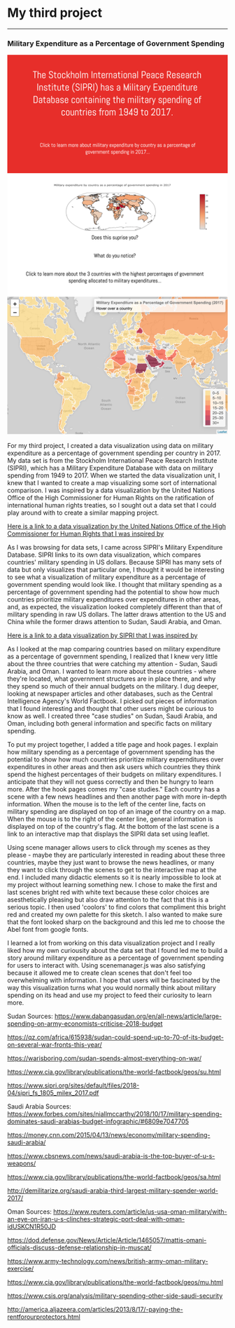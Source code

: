 # My third project
------

### Military Expenditure as a Percentage of Government Spending
![militaryspending1](images/screenshot1.png?raw=true "militaryspending1")
![militaryspending2](images/screenshot2.png?raw=true "militaryspending2")
![militaryspending3](images/screenshot3.png?raw=true "militaryspending3")

For my third project, I created a data visualization using data on military expenditure as a percentage of government spending per country in 2017. My data set is from the Stockholm International Peace Research Institute (SIPRI), which has a Military Expenditure Database with data on military spending from 1949 to 2017. When we started the data visualization unit, I knew that I wanted to create a map visualizing some sort of international comparison. I was inspired by a data visualization by the United Nations Office of the High Commissioner for Human Rights on the ratification of international human rights treaties, so I sought out a data set that I could play around with to create a similar mapping project. 

[Here is a link to a data visualization by the United Nations Office of the High Commissioner for Human Rights that I was inspired by](http://indicators.ohchr.org/)

As I was browsing for data sets, I came across SIPRI's Military Expenditure Database. SIPRI links to its own data visualization, which compares countries' military spending in US dollars. Because SIPRI has many sets of data but only visualizes that particular one, I thought it would be interesting to see what a visualization of military expenditure as a percentage of government spending would look like. I thought that military spending as a percentage of government spending had the potential to show how much countries prioritize military expenditures over expenditures in other areas, and, as expected, the visualization looked completely different than that of military spending in raw US dollars. The latter draws attention to the US and China while the former draws attention to Sudan, Saudi Arabia, and Oman.

[Here is a link to a data visualization by SIPRI that I was inspired by](http://visuals.sipri.org/)

As I looked at the map comparing countries based on military expenditure as a percentage of government spending, I realized that I knew very little about the three countries that were catching my attention - Sudan, Saudi Arabia, and Oman. I wanted to learn more about these countries - where they're located, what government structures are in place there, and why they spend so much of their annual budgets on the military. I dug deeper, looking at newspaper articles and other databases, such as the Central Intelligence Agency's World Factbook. I picked out pieces of information that I found interesting and thought that other users might be curious to know as well. I created three "case studies" on Sudan, Saudi Arabia, and Oman, including both general information and specific facts on military spending. 

To put my project together, I added a title page and hook pages. I explain how military spending as a percentage of government spending has the potential to show how much countries prioritize military expernditures over expenditures in other areas and then ask users which countries they think spend the highest percentages of their budgets on military expenditures. I anticipate that they will not guess correctly and then be hungry to learn more. After the hook pages comes my "case studies." Each country has a scene with a few news headlines and then another page with more in-depth information. When the mouse is to the left of the center line, facts on military spending are displayed on top of an image of the country on a map. When the mouse is to the right of the center line, general information is displayed on top of the country's flag. At the bottom of the last scene is a link to an interactive map that displays the SIPRI data set using leaflet. 

Using scene manager allows users to click through my scenes as they please - maybe they are particularly interested in reading about these three countries, maybe they just want to browse the news headlines, or many they want to click through the scenes to get to the interactive map at the end. I included many didactic elements so it is nearly impossible to look at my project without learning something new. I chose to make the first and last scenes bright red with white text because these color choices are asesthetically pleasing but also draw attention to the fact that this is a serious topic. I then used 'coolors' to find colors that compliment this bright red and created my own palette for this sketch. I also wanted to make sure that the font looked sharp on the background and this led me to choose the Abel font from google fonts. 

I learned a lot from working on this data visualization project and I really liked how my own curiousity about the data set that I found led me to build a story around military expenditure as a percentage of government spending for users to interact with. Using scenemanager.js was also satisfying because it allowed me to create clean scenes that don't feel too overwhelming with information. I hope that users will be fascinated by the way this visualization turns what you would normally think about military spending on its head and use my project to feed their curiosity to learn more. 

Sudan Sources:
https://www.dabangasudan.org/en/all-news/article/large-spending-on-army-economists-criticise-2018-budget

https://qz.com/africa/615938/sudan-could-spend-up-to-70-of-its-budget-on-several-war-fronts-this-year/

https://warisboring.com/sudan-spends-almost-everything-on-war/

https://www.cia.gov/library/publications/the-world-factbook/geos/su.html

https://www.sipri.org/sites/default/files/2018-04/sipri_fs_1805_milex_2017.pdf

Saudi Arabia Sources:
https://www.forbes.com/sites/niallmccarthy/2018/10/17/military-spending-dominates-saudi-arabias-budget-infographic/#6809e7047705

https://money.cnn.com/2015/04/13/news/economy/military-spending-saudi-arabia/

https://www.cbsnews.com/news/saudi-arabia-is-the-top-buyer-of-u-s-weapons/

https://www.cia.gov/library/publications/the-world-factbook/geos/sa.html

http://demilitarize.org/saudi-arabia-third-largest-military-spender-world-2017/

Oman Sources:
https://www.reuters.com/article/us-usa-oman-military/with-an-eye-on-iran-u-s-clinches-strategic-port-deal-with-oman-idUSKCN1R50JD

https://dod.defense.gov/News/Article/Article/1465057/mattis-omani-officials-discuss-defense-relationship-in-muscat/

https://www.army-technology.com/news/british-army-oman-military-exercise/

https://www.cia.gov/library/publications/the-world-factbook/geos/mu.html

https://www.csis.org/analysis/military-spending-other-side-saudi-security

http://america.aljazeera.com/articles/2013/8/17/-paying-the-rentforourprotectors.html